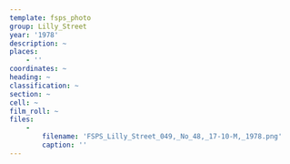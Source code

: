 ```yaml
---
template: fsps_photo
group: Lilly_Street
year: '1978'
description: ~
places:
    - ''
coordinates: ~
heading: ~
classification: ~
section: ~
cell: ~
film_roll: ~
files:
    -
        filename: 'FSPS_Lilly_Street_049,_No_48,_17-10-M,_1978.png'
        caption: ''
---
```

